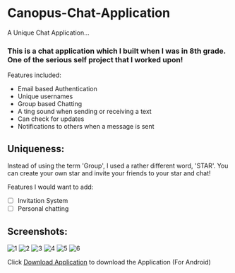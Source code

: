 # Canopus-Chat-Application
A Unique Chat Application...

### This is a chat application which I built when I was in 8th grade. One of the serious self project that I worked upon!

Features included:
+ Email based Authentication
+ Unique usernames
+ Group based Chatting
+ A ting sound when sending or receiving a text
+ Can check for updates
+ Notifications to others when a message is sent

## Uniqueness:
Instead of using the term 'Group', I used a rather different word, 'STAR'. You can create your own star and invite your friends to your star and chat!

Features I would want to add:
- [ ] Invitation System
- [ ] Personal chatting

## Screenshots:
![1](https://github.com/ItsSuhail/Canopus-Chat-Application/assets/82229055/14afe447-146f-44b5-aa68-e7846c55ca07)
![2](https://github.com/ItsSuhail/Canopus-Chat-Application/assets/82229055/45045f39-3ace-4932-8723-28ea8c9b59ad)
![3](https://github.com/ItsSuhail/Canopus-Chat-Application/assets/82229055/c3bd8b0c-f144-42bf-bb8e-62f4a92ee392)
![4](https://github.com/ItsSuhail/Canopus-Chat-Application/assets/82229055/db91447d-9243-4c07-979d-653f86543692)
![5](https://github.com/ItsSuhail/Canopus-Chat-Application/assets/82229055/d9a37957-3580-4c30-8971-289bb6f17464)
![6](https://github.com/ItsSuhail/Canopus-Chat-Application/assets/82229055/b456ab54-2bd7-4097-bb13-46c8ea00d922)

Click [Download Application](https://drive.google.com/file/d/1WLOkmE7Pkl7RdND4YYBp3Xby8pmJGJGD/view?usp=drive_link) to download the Application (For Android)
